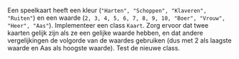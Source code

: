 Een speelkaart heeft een kleur
(`"Harten", "Schoppen", "Klaveren", "Ruiten"`) en een waarde
(`2, 3, 4, 5, 6, 7, 8, 9, 10, "Boer", "Vrouw", "Heer", "Aas"`).
Implementeer een class `Kaart`. Zorg ervoor dat twee kaarten gelijk zijn
als ze een gelijke waarde hebben, en dat andere vergelijkingen de
volgorde van de waardes gebruiken (dus met 2 als laagste waarde en Aas
als hoogste waarde). Test de nieuwe class.
